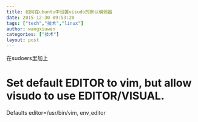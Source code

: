 ```yaml
---
title: 如何在ubuntu中设置visudo的默认编辑器
date: 2015-12-30 09:53:20
tags: ["tech","技术","linux"]
author: wangxiuwen
categories: ["技术"]
layout: post
---
```




在sudoers里加上
# Set default EDITOR to vim, but allow visudo to use EDITOR/VISUAL.
Defaults editor=/usr/bin/vim, env_editor

